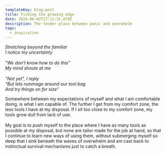 ```yaml
---
templateKey: blog-post
title: Finding the growing edge
date: 2020-06-02T17:11:31.079Z
description: The tender place between panic and overwhelm
tags:
  - inspiration
---
```

*Stretching beyond the familiar*\
*I notice my uncertainty*\
\
"*We don't know how to do this"*\
*My mind shouts at me*\
\
*"Not yet", I reply*\
*"But lets rummage around our tool bag*\
*And try things on for size"*

Somewhere between my expectations of myself and what I am comfortable doing, is what I am capable of. The further I get from my comfort zone, the less tools I have at my disposal. If I sit too close to my comfort zone, my tools grow dull from lack of use.\
\
My goal is to push myself to the place where I have as many tools as possible at my disposal, but none are tailor made for the job at hand, so that I continue to learn new ways of using them, without submerging myself so deep that I sink beneath the waves of overwhelm and am cast back to instinctual survival mechanisms just to catch a breath.